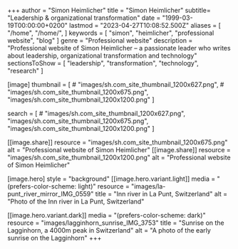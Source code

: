 +++
author = "Simon Heimlicher"
title = "Simon Heimlicher"
subtitle= "Leadership & organizational transformation"
date = "1999-03-19T00:00:00+0200"
lastmod = "2023-04-27T10:08:52.500Z"
aliases = [
  "/home",
  "/home/",
]
keywords = [ "simon", "heimlicher", "professional website", "blog" ]
genre = "Professional website"
description = "Professional website of Simon Heimlicher – a passionate leader who writes about leadership, organizational transformation and technology"
sectionsToShow = [
  "leadership",
  "transformation",
  "technology",
  "research"
]

[image]
  thumbnail = [
    # "images/sh.com_site_thumbnail_1200x627.png",
    # "images/sh.com_site_thumbnail_1200x675.png",
    "images/sh.com_site_thumbnail_1200x1200.png"
  ]

  search = [
    # "images/sh.com_site_thumbnail_1200x627.png",
    "images/sh.com_site_thumbnail_1200x675.png",
    "images/sh.com_site_thumbnail_1200x1200.png"
  ]

  [[image.share]] 
    resource = "images/sh.com_site_thumbnail_1200x675.png"
    alt = "Professional website of Simon Heimlicher"
  [[image.share]] 
    resource = "images/sh.com_site_thumbnail_1200x1200.png"
    alt = "Professional website of Simon Heimlicher"

[image.hero]
  style = "background"
  [[image.hero.variant.light]]
    media = "(prefers-color-scheme: light)"
    resource = "images/la-punt_river_mirror_IMG_0559"
    title = "Inn river in La Punt, Switzerland"
    alt = "Photo of the Inn river in La Punt, Switzerland"

  [[image.hero.variant.dark]]
    media = "(prefers-color-scheme: dark)"
    resource = "images/lagginhorn_sunrise_IMG_3753"
    title = "Sunrise on the Lagginhorn, a 4000m peak in Switzerland"
    alt = "A photo of the early sunrise on the Lagginhorn"
+++

